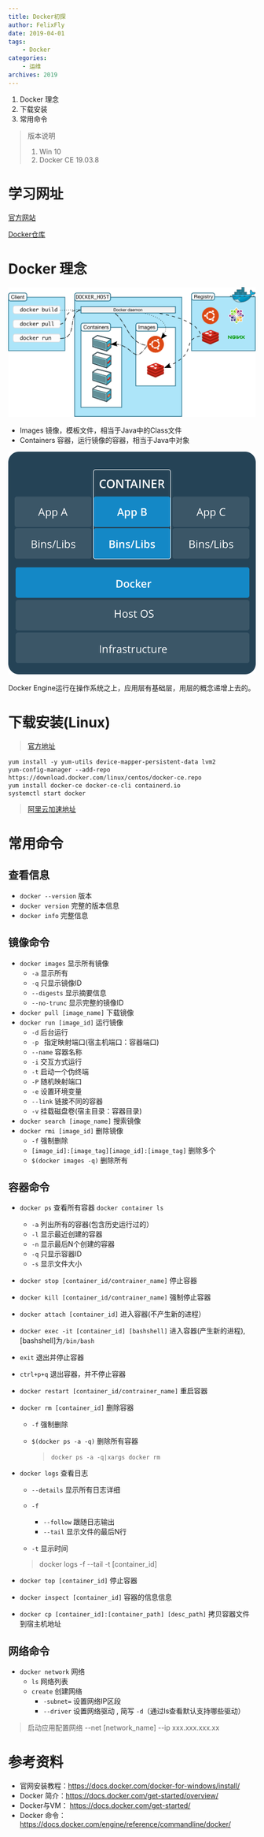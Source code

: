 ```yaml
---
title: Docker初探
author: FelixFly
date: 2019-04-01
tags:
    - Docker
categories: 
    - 运维
archives: 2019
---
```


1. Docker 理念
2. 下载安装
3. 常用命令

<!-- more -->

> 版本说明
>
> 1. Win 10 
> 2. Docker CE 19.03.8

# 学习网址

[官方网站](https://www.docker.com)

[Docker仓库](https://hub.docker.com/)

# Docker 理念

![architecture](Docker/architecture.svg)

* Images 镜像，模板文件，相当于Java中的Class文件
* Containers 容器，运行镜像的容器，相当于Java中对象

![Container@2x](Docker/Container@2x.png)

Docker Engine运行在操作系统之上，应用层有基础层，用层的概念递增上去的。

# 下载安装(Linux)

> [官方地址](https://docs.docker.com/install/linux/docker-ce/centos/)

```shell
yum install -y yum-utils device-mapper-persistent-data lvm2
yum-config-manager --add-repo https://download.docker.com/linux/centos/docker-ce.repo
yum install docker-ce docker-ce-cli containerd.io
systemctl start docker
```

> [阿里云加速地址](<https://cr.console.aliyun.com/cn-hangzhou/instances/mirrors>)

# 常用命令

## 查看信息

* `docker --version` 版本 
* `docker version` 完整的版本信息
* `docker info` 完整信息

## 镜像命令

* `docker images` 显示所有镜像
  * `-a` 显示所有
  * `-q` 只显示镜像ID
  * `--digests` 显示摘要信息
  * `--no-trunc` 显示完整的镜像ID
* `docker pull [image_name]` 下载镜像
* `docker run [image_id]`  运行镜像
  * `-d` 后台运行
  * `-p ` 指定映射端口(宿主机端口：容器端口)
  * `--name` 容器名称
  * `-i`  交互方式运行
  * `-t` 启动一个伪终端
  * `-P` 随机映射端口
  * `-e` 设置环境变量
  * `--link` 链接不同的容器
  * `-v`  挂载磁盘卷(宿主目录：容器目录)
* `docker search [image_name]` 搜索镜像
* `docker rmi [image_id]`  删除镜像
  * `-f` 强制删除
  * `[image_id]:[image_tag][image_id]:[image_tag]` 删除多个
  * `$(docker images -q)` 删除所有

## 容器命令

* `docker ps` 查看所有容器 `docker container ls`
  
  * `-a` 列出所有的容器(包含历史运行过的）
  * `-l` 显示最近创建的容器
  * `-n` 显示最后N个创建的容器
  * `-q` 只显示容器ID
  * `-s` 显示文件大小
* `docker stop [container_id/contrainer_name]` 停止容器
* `docker kill [container_id/contrainer_name]` 强制停止容器
* `docker attach [container_id]` 进入容器(不产生新的进程）
* `docker exec -it [container_id] [bashshell]` 进入容器(产生新的进程),[bashshell]为`/bin/bash`
* `exit` 退出并停止容器
* `ctrl+p+q` 退出容器，并不停止容器

* `docker restart [container_id/contrainer_name]` 重启容器

* `docker rm [container_id]` 删除容器

  * `-f` 强制删除

  * `$(docker ps -a -q)` 删除所有容器

    > `docker ps -a -q|xargs docker rm`

* `docker logs` 查看日志

  * `--details` 显示所有日志详细
  * `-f`

    * `--follow` 跟随日志输出
    * `--tail` 显示文件的最后N行
  * `-t` 显示时间

  > docker logs -f --tail -t [container_id]

* `docker top [container_id]` 停止容器
* `docker inspect [container_id]` 容器的信息信息
* `docker cp [container_id]:[container_path] [desc_path]` 拷贝容器文件到宿主机地址

## 网络命令

* `docker network` 网络
  * `ls` 网络列表
  * `create` 创建网络
    * `-subnet=`  设置网络IP区段
    * `--driver` 设置网络驱动 , 简写 `-d`（通过ls查看默认支持哪些驱动）

> 启动应用配置网络 --net  [network_name] --ip xxx.xxx.xxx.xx



# 参考资料

* 官网安装教程：https://docs.docker.com/docker-for-windows/install/
* Docker 简介：https://docs.docker.com/get-started/overview/
* Docker与VM： https://docs.docker.com/get-started/
* Docker 命令：https://docs.docker.com/engine/reference/commandline/docker/





